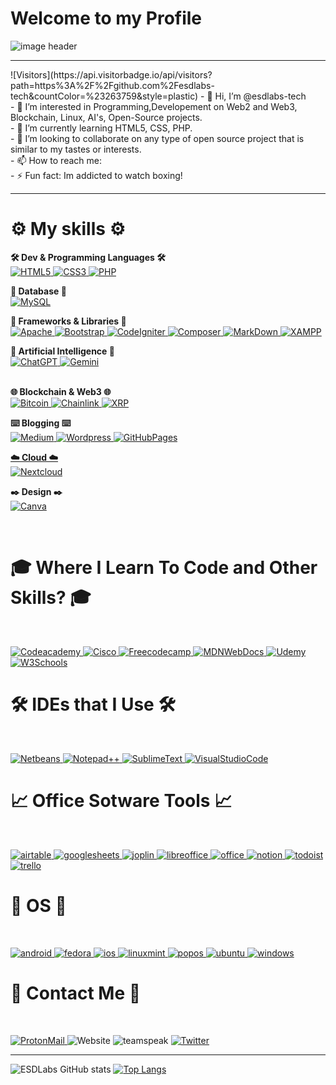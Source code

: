 <h1>Welcome to my Profile</h1>
<img alt="image header" src="https://i.imgur.com/LbPpdND.png"/> 
<hr>
![Visitors](https://api.visitorbadge.io/api/visitors?path=https%3A%2F%2Fgithub.com%2Fesdlabs-tech&countColor=%23263759&style=plastic)
- 👋 Hi, I’m @esdlabs-tech
<br>
- 👀 I’m interested in Programming,Developement on Web2 and Web3, Blockchain, Linux, AI's, Open-Source projects.
<br>
- 🌱 I’m currently learning HTML5, CSS, PHP.
<br>
- 💞️ I’m looking to collaborate on any type of open source project that is similar to my tastes or interests.
<br>
- 📫 How to reach me:
<br>
- ⚡ Fun fact: Im addicted to watch boxing!




<hr>
<h1> ⚙️ My skills ⚙️</h1>

<strong>🛠️ Dev & Programming Languages 🛠️</strong> <br>
<a href="https://html.spec.whatwg.org/multipage/" target="_blank">
![HTML5](https://img.shields.io/badge/html5%20-%23E34F26.svg?&style=for-the-badge&logo=html5&logoColor=white)
</a>
<a href="https://www.w3.org/Style/CSS/" target="_blank">
![CSS3](https://img.shields.io/badge/css3%20-%231572B6.svg?&style=for-the-badge&logo=css3&logoColor=white)
</a>
<a href="https://www.php.net/" target="_blank">
![PHP](https://img.shields.io/badge/PHP-777BB4?style=for-the-badge&logo=php&logoColor=white)
</a>
<br>

<strong>📖 Database 📖</strong> <br>
<a href="https://www.mysql.com/" target="_blank">
![MySQL](https://img.shields.io/badge/mysql-%2300f.svg?&style=for-the-badge&logo=mysql&logoColor=white&color=3280ad)
</a>
<br>

<strong>📔 Frameworks & Libraries 📔</strong> <br>
<a href="https://apache.org/" target="_blank">
![Apache](https://img.shields.io/badge/Apache-D22128?style=for-the-badge&logo=Apache&logoColor=white)
</a>
<a href="https://getbootstrap.com/" target="_blank">
![Bootstrap](https://img.shields.io/badge/Bootstrap-563D7C?style=for-the-badge&logo=bootstrap&logoColor=white)
</a>
<a href="https://codeigniter.com/" target="_blank">
![CodeIgniter](https://img.shields.io/badge/Codeigniter-EF4223?style=for-the-badge&logo=codeigniter&logoColor=white)
</a>
<a href="https://getcomposer.org/" target="_blank">
![Composer](https://img.shields.io/badge/Composer-885630?style=for-the-badge&logo=Composer&logoColor=white)
</a>
<a href="https://en.wikipedia.org/wiki/Markdown" target="_blank">
![MarkDown](https://img.shields.io/badge/Markdown-000000?style=for-the-badge&logo=markdown&logoColor=white)
</a>
<a href="https://www.apachefriends.org/es/index.html" target="_blank">
![XAMPP](	https://img.shields.io/badge/Xampp-F37623?style=for-the-badge&logo=xampp&logoColor=white)
</a>
<br>

<strong>🤖 Artificial Intelligence 🤖</strong> <br>
<a href="https://chat.openai.com/" target="_blank">![ChatGPT](https://img.shields.io/badge/ChatGPT-74aa9c?style=for-the-badge&logo=openai&logoColor=white)
</a>
<a href="https://gemini.google.com/app" target="_blank">
![Gemini](https://img.shields.io/badge/Gemini-8E75B2?style=for-the-badge&logo=googlebard&logoColor=fff)
</a>  
<br>

<strong>🌐 Blockchain & Web3 🌐</strong><br>
<a href="https://bitcoin.org/" target="_blank">
![Bitcoin](https://img.shields.io/badge/Bitcoin-F7931A?logo=bitcoin&logoColor=fff&style=for-the-badge)
</a>
<a href="https://chain.link/" target="_blank">
![Chainlink](https://img.shields.io/badge/chainlink-375BD2?style=for-the-badge&logo=chainlink&logoColor=white)
</a>
<a href="https://learn.xrpl.org/" target="_blank">
![XRP](https://img.shields.io/badge/Xrp-black?style=for-the-badge&logo=xrp&logoColor=white)
</a>
<br>


<strong>⌨️ Blogging ⌨️</strong><br>
<a href="https://medium.com/" target="_blank">
![Medium](https://img.shields.io/badge/Medium-12100E?style=for-the-badge&logo=medium&logoColor=white)
</a>
<a href="https://wordpress.org/" target="_blank">
![Wordpress](https://img.shields.io/badge/Wordpress-21759B?style=for-the-badge&logo=wordpress&logoColor=white)
</a>
<a href="https://pages.github.com/" target="_blank">
![GitHubPages](https://img.shields.io/badge/GitHub%20Pages-222222?style=for-the-badge&logo=GitHub%20Pages&logoColor=white)
<br>


<strong>☁️ Cloud ☁️</strong><br>
<a href="https://nextcloud.com/" target="_blank">
![Nextcloud](https://img.shields.io/badge/Nextcloud-0082C9?style=for-the-badge&logo=Nextcloud&logoColor=white)
</a>
<br>


<strong>✒️ Design ✒️</strong><br>
<a href="https://www.canva.com/" target="_blank">
![Canva](https://img.shields.io/badge/Canva-%2300C4CC.svg?&style=for-the-badge&logo=Canva&logoColor=white)
</a>



<br>

<h1>🎓 Where I Learn To Code and Other Skills? 🎓</h1><br>

<a href="https://www.codecademy.com/" target="_blank">![Codeacademy](https://img.shields.io/badge/Codecademy-FFF0E5?style=for-the-badge&logo=codecademy&logoColor=303347)
</a>
<a href="https://skillsforall.com/" target="_blank">
![Cisco](https://img.shields.io/badge/CISCO-1BA0D7?style=for-the-badge&logo=cisco&logoColor=white)
</a>
<a href="https://www.freecodecamp.org/" target="_blank">
![Freecodecamp](https://img.shields.io/badge/freecodecamp-27273D?style=for-the-badge&logo=freecodecamp&logoColor=white)
</a>
<a href="https://developer.mozilla.org/en-US/" target="_blank">
![MDNWebDocs](https://img.shields.io/badge/MDN_Web_Docs-black?style=for-the-badge&logo=mdnwebdocs&logoColor=white)
</a>
<a href="https://www.udemy.com/" target="_blank">
![Udemy](https://img.shields.io/badge/Udemy-EC5252?style=for-the-badge&logo=Udemy&logoColor=white)
</a>
<a href="https://www.w3schools.com/" target="_blank">
![W3Schools](https://img.shields.io/badge/W3Schools-04AA6D?style=for-the-badge&logo=W3Schools&logoColor=white)
</a>
<br>

<h1>🛠️ IDEs that I Use 🛠️</h1><br>

<a href="https://netbeans.apache.org/front/main/index.html" target="_blank">![Netbeans](https://img.shields.io/badge/apache%20netbeans-1B6AC6?style=for-the-badge&logo=apache%20netbeans%20IDE&logoColor=white)
</a>
<a href="https://notepad-plus-plus.org/" target="_blank">
![Notepad++](https://img.shields.io/badge/Notepad++-90E59A.svg?style=for-the-badge&logo=notepad%2B%2B&logoColor=black)
  </a>
  <a href="https://www.sublimetext.com/" target="_blank">
![SublimeText](https://img.shields.io/badge/sublime_text-%23575757.svg?&style=for-the-badge&logo=sublime-text&logoColor=important)
</a>
<a href="https://code.visualstudio.com/" target="_blank">
![VisualStudioCode](https://img.shields.io/badge/VSCode-0078D4?style=for-the-badge&logo=visual%20studio%20code&logoColor=white)
</a>
<br>

<h1>📈 Office Sotware Tools 📈</h1><br>

<a href="https://www.airtable.com/" target="_blank">![airtable](https://img.shields.io/badge/Airtable-18BFFF?style=for-the-badge&logo=Airtable&logoColor=white)
</a>
<a href="https://www.google.com/sheets/about/" target="_blank">
![googlesheets](https://img.shields.io/badge/Google%20Sheets-34A853?style=for-the-badge&logo=google-sheets&logoColor=white)
</a>
<a href="https://joplinapp.org/" target="_blank">
![joplin](https://img.shields.io/badge/Joplin-1071D3?style=for-the-badge&logo=joplin&logoColor=white)
</a>
<a href="https://libreoffice.org/" target="_blank">
![libreoffice](https://img.shields.io/badge/LibreOffice-18A303?style=for-the-badge&logo=LibreOffice&logoColor=white)
</a>
<a href="https://www.office.com/" target="_blank">
![office](https://img.shields.io/badge/Microsoft_Office-D83B01?style=for-the-badge&logo=microsoft-office&logoColor=white)
</a>
<a href="https://www.notion.so/" target="_blank">
![notion](https://img.shields.io/badge/Notion-000000?style=for-the-badge&logo=notion&logoColor=white)
</a>
<a href="https://todoist.com/" target="_blank">
![todoist](https://img.shields.io/badge/Todoist-E44332?style=for-the-badge&logo=todoist&logoColor=white)
</a>
<a href="https://trello.com/" target="_blank">
![trello](https://img.shields.io/badge/Trello-0052CC?style=for-the-badge&logo=trello&logoColor=white)
</a>


<h1>📀 OS 📀</h1><br>

<a href="https://www.android.com/" target="_blank">![android](https://img.shields.io/badge/Android-3DDC84?style=for-the-badge&logo=android&logoColor=white)
</a>
<a href="https://fedoraproject.org/" target="_blank">
![fedora](https://img.shields.io/badge/Fedora-51A2DA?style=for-the-badge&logo=fedora&logoColor=white)
</a>
<a href="https://apple.com" target="_blank">
![ios](https://img.shields.io/badge/iOS-000000?style=for-the-badge&logo=ios&logoColor=white)
</a>
<a href="https://www.linuxmint.com/" target="_blank">
![linuxmint](https://img.shields.io/badge/Linux_Mint-87CF3E?style=for-the-badge&logo=linux-mint&logoColor=white)
</a>
<a href="https://pop.system76.com/" target="_blank">
![popos](https://img.shields.io/badge/Pop!_OS-48B9C7?style=for-the-badge&logo=Pop!_OS&logoColor=white)
</a>
<a href="https://ubuntu.com/" target="_blank">
![ubuntu](https://img.shields.io/badge/Ubuntu-E95420?style=for-the-badge&logo=ubuntu&logoColor=white)
</a>
<a href="https://www.microsoft.com/en-us/windows/?r=1" target="_blank">
![windows](https://img.shields.io/badge/Windows-0078D6?style=for-the-badge&logo=windows&logoColor=white)
</a>



<h1>📩 Contact Me 📩</h1><br>

<a href="mailto:esdlabs@proton.me">![ProtonMail](https://img.shields.io/badge/ProtonMail-8B89CC?style=for-the-badge&logo=protonmail&logoColor=white)
</a>
![Website](https://img.shields.io/badge/website-000000?style=for-the-badge&logo=About.me&logoColor=white)
![teamspeak](https://img.shields.io/badge/TeamSpeak-2580C3?style=for-the-badge&logo=teamspeak&logoColor=white)
<a href="https://twitter.com/dev_edus" target="_blank">
![Twitter](https://img.shields.io/badge/X-000000?style=for-the-badge&logo=x&logoColor=white)
</a>

<hr>

![ESDLabs GitHub stats](https://github-readme-stats.vercel.app/api?username=esdlabs-tech&show_icons=true&theme=blue_navy)
[![Top Langs](https://github-readme-stats.vercel.app/api/top-langs/?username=esdlabs-tech&layout=compact)](https://github.com/esdlabs-tech/github-readme-stats)


<!---
EduardoSLDev/EduardoSLDev is a ✨ special ✨ repository because its `README.md` (this file) appears on your GitHub profile.
You can click the Preview link to take a look at your changes.
--->
